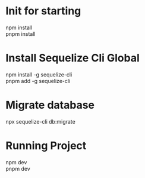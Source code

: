 # Init for starting
npm install \
pnpm install

# Install Sequelize Cli Global
npm install -g sequelize-cli \
pnpm add -g sequelize-cli

# Migrate database
npx sequelize-cli db:migrate

# Running Project
npm dev \
pnpm dev
